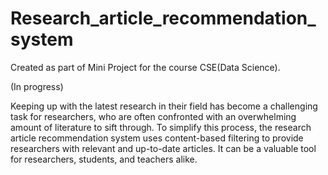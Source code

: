 # Research_article_recommendation_system

Created as part of Mini Project for the course CSE(Data Science).

(In progress)

Keeping up with the latest research in their field has become a challenging task for researchers, who are often confronted with an overwhelming amount of literature to sift through. To simplify this process, the research article recommendation system uses content-based filtering to provide researchers with relevant and up-to-date articles. It can be a valuable tool for researchers, students, and teachers alike.
